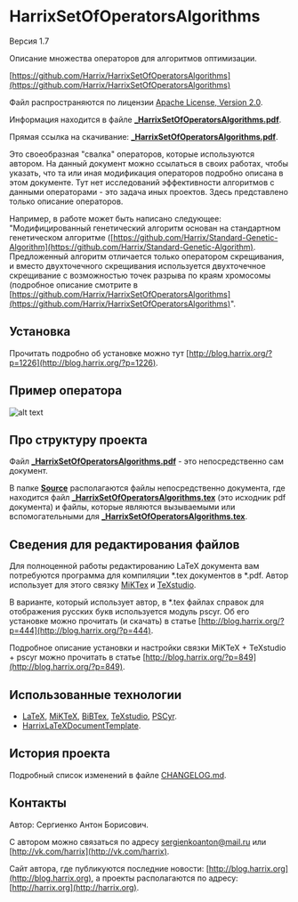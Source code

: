 HarrixSetOfOperatorsAlgorithms
==============================

Версия 1.7

Описание множества операторов для алгоритмов оптимизации.

[https://github.com/Harrix/HarrixSetOfOperatorsAlgorithms](https://github.com/Harrix/HarrixSetOfOperatorsAlgorithms)

Файл распространяются по лицензии [Apache License, Version 2.0](https://github.com/Harrix/HarrixSetOfOperatorsAlgorithms/blob/master/LICENSE.txt).

Информация находится в файле [**_HarrixSetOfOperatorsAlgorithms.pdf**](https://github.com/Harrix/HarrixSetOfOperatorsAlgorithms/blob/master/_HarrixSetOfOperatorsAlgorithms.pdf).

Прямая ссылка на скачивание: [**_HarrixSetOfOperatorsAlgorithms.pdf**](https://raw.github.com/Harrix/HarrixSetOfOperatorsAlgorithms/master/_HarrixSetOfOperatorsAlgorithms.pdf).

Это своеобразная "свалка" операторов, которые используются автором. На данный документ можно ссылаться в своих работах, чтобы указать, что та или иная модификация операторов подробно описана в этом документе. Тут нет исследований эффективности алгоритмов с данными операторами - это задача иных проектов. Здесь представлено только описание операторов.

Например, в работе может быть написано следующее: "Модифицированный генетический алгоритм основан на стандартном генетическом алгоритме ([https://github.com/Harrix/Standard-Genetic-Algorithm](https://github.com/Harrix/Standard-Genetic-Algorithm). Предложенный алгоритм отличается только оператором скрещивания, и вместо двухточечного скрещивания используется двухточечное скрещивание с возможностью точек разрыва по краям хромосомы (подробное описание смотрите в [https://github.com/Harrix/HarrixSetOfOperatorsAlgorithms](https://github.com/Harrix/HarrixSetOfOperatorsAlgorithms)".

Установка
---------

Прочитать подробно об установке можно тут [http://blog.harrix.org/?p=1226](http://blog.harrix.org/?p=1226).

Пример оператора
----------------

![alt text](https://raw.github.com/Harrix/HarrixSetOfOperatorsAlgorithms/master/images/example.png "Пример графика одного из оператора")

Про структуру проекта
---------------------

Файл [**_HarrixSetOfOperatorsAlgorithms.pdf**](https://github.com/Harrix/HarrixSetOfOperatorsAlgorithms/blob/master/_HarrixSetOfOperatorsAlgorithms.pdf) - это непосредственно сам документ.

В папке [**Source**](https://github.com/Harrix/HarrixSetOfOperatorsAlgorithms/blob/master/Source) располагаются файлы непосредственно документа, где находится файл [**_HarrixSetOfOperatorsAlgorithms.tex**](https://github.com/Harrix/HarrixSetOfOperatorsAlgorithms/blob/master/Source/_HarrixSetOfOperatorsAlgorithms.tex) (это исходник pdf документа) и файлы, которые являются вызываемыми или вспомогательными для [**_HarrixSetOfOperatorsAlgorithms.tex**](https://github.com/Harrix/HarrixSetOfOperatorsAlgorithms/blob/master/Source/_HarrixSetOfOperatorsAlgorithms.tex).

Сведения для редактирования файлов
----------------------------------

Для полноценной работы редактированию LaTeX документа вам потребуются программа для компиляции \*.tex документов в \*.pdf. Автор использует для этого связку [MiKTex](http://www.miktex.org/) и [TeXstudio](http://texstudio.sourceforge.net/). 

В варианте, который использует автор, в \*.tex файлах справок для отображения русских букв используется модуль pscyr. Об его установке можно прочитать (и скачать) в статье [http://blog.harrix.org/?p=444](http://blog.harrix.org/?p=444).

Подробное описание установки и настройки связки MiKTeX + TeXstudio + pscyr можно прочитать в статье [http://blog.harrix.org/?p=849](http://blog.harrix.org/?p=849).

Использованные технологии
-------------------------

- [LaTeX](http://ru.wikipedia.org/wiki/LaTeX), [MiKTeX](http://miktex.org/), [BiBTex](http://ru.wikipedia.org/wiki/BibTeX), [TeXstudio](http://texstudio.sourceforge.net/), [PSCyr](http://blog.harrix.org/?p=444).
- [HarrixLaTeXDocumentTemplate](https://github.com/Harrix/HarrixLaTeXDocumentTemplate).

История проекта
---------------

Подробный список изменений в файле [CHANGELOG.md](https://github.com/Harrix/HarrixSetOfOperatorsAlgorithms/blob/master/CHANGELOG.md).

Контакты
--------

Автор: Сергиенко Антон Борисович.

С автором можно связаться по адресу [sergienkoanton@mail.ru](mailto:sergienkoanton@mail.ru) или  [http://vk.com/harrix](http://vk.com/harrix).

Сайт автора, где публикуются последние новости: [http://blog.harrix.org](http://blog.harrix.org), а проекты располагаются по адресу: [http://harrix.org](http://harrix.org).